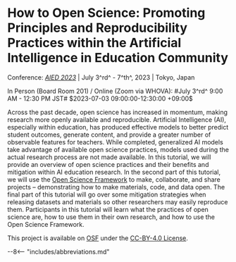 # How to Open Science: Promoting Principles and Reproducibility Practices within the Artificial Intelligence in Education Community

Conference: [*AIED 2023*][aied] | July 3^rd^ - 7^th^, 2023 | Tokyo, Japan

<p class="time_format" markdown>
In Person (Board Room 201) / Online (Zoom via WHOVA): #July 3^rd^ 9:00 AM - 12:30 PM JST# $2023-07-03 09:00:00-12:30:00 +09:00$
</p>

Across the past decade, open science has increased in momentum, making research more openly available and reproducible. Artificial Intelligence (AI), especially within education, has produced effective models to better predict student outcomes, generate content, and provide a greater number of observable features for teachers. While completed, generalized AI models take advantage of available open science practices, models used during the actual research process are not made available. In this tutorial, we will provide an overview of open science practices and their benefits and mitigation within AI education research. In the second part of this tutorial, we will use the [Open Science Framework][osf] to make, collaborate, and share projects – demonstrating how to make materials, code, and data open. The final part of this tutorial will go over some mitigation strategies when releasing datasets and materials so other researchers may easily reproduce them. Participants in this tutorial will learn what the practices of open science are, how to use them in their own research, and how to use the Open Science Framework.

This project is available on [OSF][project] under the [CC-BY-4.0 License][cc4].

[osf]: https://osf.io/
[project]: https://doi.org/10.17605/osf.io/yd9kr
[cc4]: https://creativecommons.org/licenses/by/4.0/

[aied]: https://www.aied2023.org/

--8<-- "includes/abbreviations.md"
